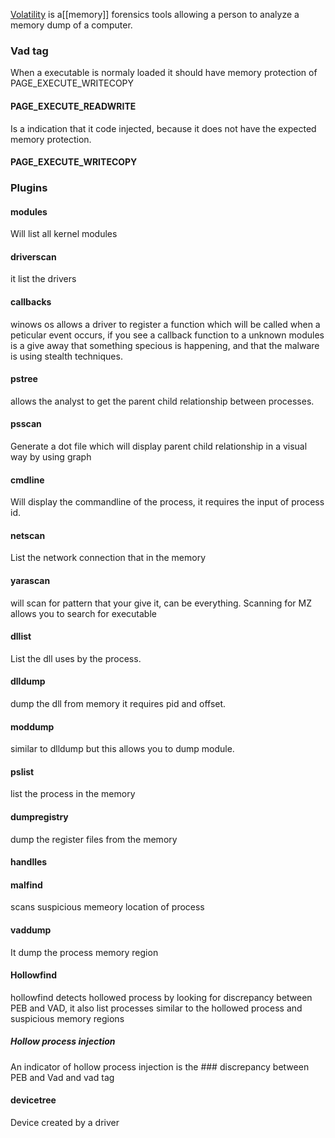 [Volatility](https://www.volatilityfoundation.org/) is a[[memory]] forensics tools allowing a person to analyze a memory dump of a computer. 

### Vad tag 
When a executable is normaly loaded  it should have memory protection of  PAGE_EXECUTE_WRITECOPY
#### PAGE_EXECUTE_READWRITE
Is a indication that it code injected, because it does not have the expected memory protection. 

#### PAGE_EXECUTE_WRITECOPY



### Plugins 

#### modules
Will list all kernel modules

#### driverscan 
it list the drivers 

#### callbacks
winows os allows a driver to register a function which will be called when a peticular event occurs, if you see a callback function to a unknown modules is a give away that something specious is happening, and that the malware is using stealth techniques.  

#### pstree 
allows the analyst to get the parent child relationship between processes. 

#### psscan
Generate a dot file which will display parent child relationship in a visual way by using graph 

#### cmdline
Will display the commandline of the process, it requires the input of process id. 

#### netscan
List the network connection that in the memory 

#### yarascan
will scan for pattern that your give it, can be everything. 
Scanning for MZ allows you to search for executable
#### dllist
List the dll uses by the process. 

#### dlldump
dump the dll from memory it requires pid and offset. 

#### moddump
similar to dlldump but this allows you to dump module. 

#### pslist
list the process in the memory

#### dumpregistry
dump the register files from the memory

#### handlles 

#### malfind
scans suspicious memeory location of process

#### vaddump
It dump the process memory region 

#### Hollowfind
hollowfind detects hollowed process by looking for discrepancy between PEB and VAD, it also list processes similar to the hollowed process and suspicious memory regions

##### Hollow process injection 
An indicator of hollow process injection is the ### discrepancy between PEB and Vad 
and vad tag


#### devicetree
Device created by a driver